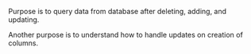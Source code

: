 Purpose is to query data from database after deleting, adding, and updating.

Another purpose is to understand how to handle updates on creation of columns.